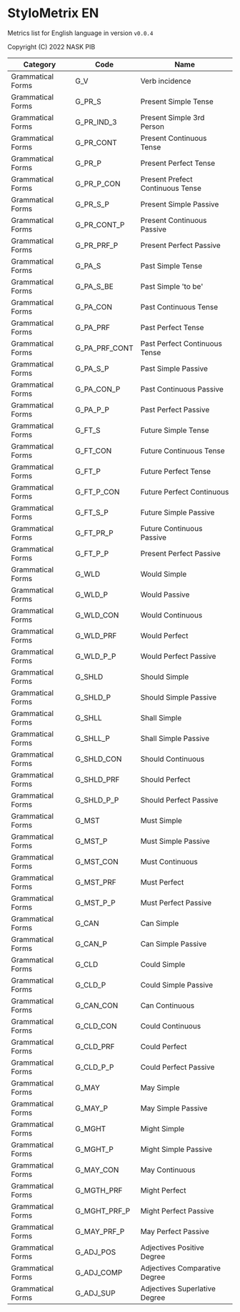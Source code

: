 # StyloMetrix EN
Metrics list for English󠁧󠁢 language in version `v0.0.4`

Copyright (C) 2022  NASK PIB


| Category | Code | Name |
|---|---|---|
| Grammatical Forms | G_V | Verb incidence |
| Grammatical Forms | G_PR_S | Present Simple Tense |
| Grammatical Forms | G_PR_IND_3 | Present Simple 3rd Person |
| Grammatical Forms | G_PR_CONT | Present Continuous Tense |
| Grammatical Forms | G_PR_P | Present Perfect Tense |
| Grammatical Forms | G_PR_P_CON | Present Prefect Continuous Tense |
| Grammatical Forms | G_PR_S_P | Present Simple Passive |
| Grammatical Forms | G_PR_CONT_P | Present Continuous Passive |
| Grammatical Forms | G_PR_PRF_P | Present Perfect Passive |
| Grammatical Forms | G_PA_S | Past Simple Tense |
| Grammatical Forms | G_PA_S_BE | Past Simple 'to be' |
| Grammatical Forms | G_PA_CON | Past Continuous Tense |
| Grammatical Forms | G_PA_PRF | Past Perfect Tense |
| Grammatical Forms | G_PA_PRF_CONT | Past Perfect Continuous Tense |
| Grammatical Forms | G_PA_S_P | Past Simple Passive |
| Grammatical Forms | G_PA_CON_P | Past Continuous Passive |
| Grammatical Forms | G_PA_P_P | Past Perfect Passive |
| Grammatical Forms | G_FT_S | Future Simple Tense |
| Grammatical Forms | G_FT_CON | Future Continuous Tense |
| Grammatical Forms | G_FT_P | Future Perfect Tense |
| Grammatical Forms | G_FT_P_CON | Future Perfect Continuous |
| Grammatical Forms | G_FT_S_P | Future Simple Passive |
| Grammatical Forms | G_FT_PR_P | Future Continuous Passive |
| Grammatical Forms | G_FT_P_P | Present Perfect Passive |
| Grammatical Forms | G_WLD | Would Simple |
| Grammatical Forms | G_WLD_P | Would Passive |
| Grammatical Forms | G_WLD_CON | Would Continuous |
| Grammatical Forms | G_WLD_PRF | Would Perfect |
| Grammatical Forms | G_WLD_P_P | Would Perfect Passive |
| Grammatical Forms | G_SHLD | Should Simple |
| Grammatical Forms | G_SHLD_P | Should Simple Passive |
| Grammatical Forms | G_SHLL | Shall Simple |
| Grammatical Forms | G_SHLL_P | Shall Simple Passive |
| Grammatical Forms | G_SHLD_CON | Should Continuous |
| Grammatical Forms | G_SHLD_PRF | Should Perfect |
| Grammatical Forms | G_SHLD_P_P | Should Perfect Passive |
| Grammatical Forms | G_MST | Must Simple |
| Grammatical Forms | G_MST_P | Must Simple Passive |
| Grammatical Forms | G_MST_CON | Must Continuous |
| Grammatical Forms | G_MST_PRF | Must Perfect |
| Grammatical Forms | G_MST_P_P | Must Perfect Passive |
| Grammatical Forms | G_CAN | Can Simple |
| Grammatical Forms | G_CAN_P | Can Simple Passive |
| Grammatical Forms | G_CLD | Could Simple |
| Grammatical Forms | G_CLD_P | Could Simple Passive |
| Grammatical Forms | G_CAN_CON | Can Continuous |
| Grammatical Forms | G_CLD_CON | Could Continuous |
| Grammatical Forms | G_CLD_PRF | Could Perfect |
| Grammatical Forms | G_CLD_P_P | Could Perfect Passive |
| Grammatical Forms | G_MAY | May Simple |
| Grammatical Forms | G_MAY_P | May Simple Passive |
| Grammatical Forms | G_MGHT | Might Simple |
| Grammatical Forms | G_MGHT_P | Might Simple Passive |
| Grammatical Forms | G_MAY_CON | May Continuous |
| Grammatical Forms | G_MGTH_PRF | Might Perfect |
| Grammatical Forms | G_MGHT_PRF_P | Might Perfect Passive |
| Grammatical Forms | G_MAY_PRF_P | May Perfect Passive |
| Grammatical Forms | G_ADJ_POS | Adjectives Positive Degree |
| Grammatical Forms | G_ADJ_COMP | Adjectives Comparative Degree |
| Grammatical Forms | G_ADJ_SUP | Adjectives Superlative Degree |
